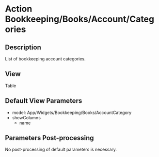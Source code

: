 # Action Bookkeeping/Books/Account/Categories

## Description

List of bookkeeping account categories.

## View

Table

## Default View Parameters

* model: App/Widgets/Bookkeeping/Books/AccountCategory
* showColumns
  * name

## Parameters Post-processing

No post-processing of default parameters is necessary.